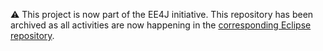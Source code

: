 ⚠️ This project is now part of the EE4J initiative. This repository has been archived as all activities are now happening in the [corresponding Eclipse repository](https://github.com/eclipse-ee4j/metro-xmlstreambuffer).
